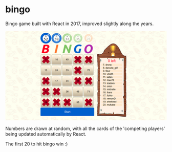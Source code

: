 # bingo

Bingo game built with React in 2017, improved slightly along the years.

![](bingo.png)

Numbers are drawn at random, with all the cards of the 'competing players' being updated automatically by React.

The first 20 to hit bingo win :)